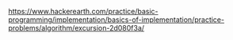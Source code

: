 https://www.hackerearth.com/practice/basic-programming/implementation/basics-of-implementation/practice-problems/algorithm/excursion-2d080f3a/
